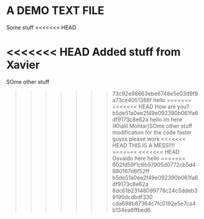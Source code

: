 # A DEMO TEXT FILE

Some stuff
<<<<<<< HEAD

<<<<<<< HEAD
Added stuff from Xavier
=======
SOme other stuff
>>>>>>> 73c92e98663ebe6748e5e03d9f9a73ce4051388f
hello 
=======
<<<<<<< HEAD
How are you?
>>>>>>> b5de51a0ee2f49e092390b061fa6df9173c8e62a
hello im here (Khalil Mohtar)SOme other stuff
modification for the code
faster guyss
please work
<<<<<<< HEAD
THIS IS A MESS!!!!
=======
<<<<<<< HEAD
Osvaldo here hello
=======
>>>>>>> 602fd59f1c6b97905d0772cb5d4880167d6f52ff
>>>>>>> b5de51a0ee2f49e092390b061fa6df9173c8e62a
>>>>>>> 8dc61b23148099778c24c5ddeb39190dcdbdf330
>>>>>>> cda698b87364c7fc0192e5e7ca4b134ea6ffbed6
